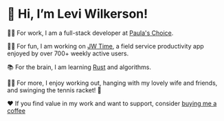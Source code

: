 # 👋 Hi, I’m Levi Wilkerson!

🧑‍💼 For work, I am a full-stack developer at [Paula's Choice](https://www.paulaschoice.com/).

👨‍💻 For fun, I am working on [JW Time](https://github.com/leviFrosty/JW-Time), a field service productivity app enjoyed by over 700+ weekly active users.

📚 For the brain, I am learning [Rust](https://www.rust-lang.org/) and algorithms.

🚴‍♂️ For more, I enjoy working out, hanging with my lovely wife and friends, and swinging the tennis racket! 🎾

❤️ If you find value in my work and want to support, consider [buying me a coffee](https://ko-fi.com/leviwilkerson)
